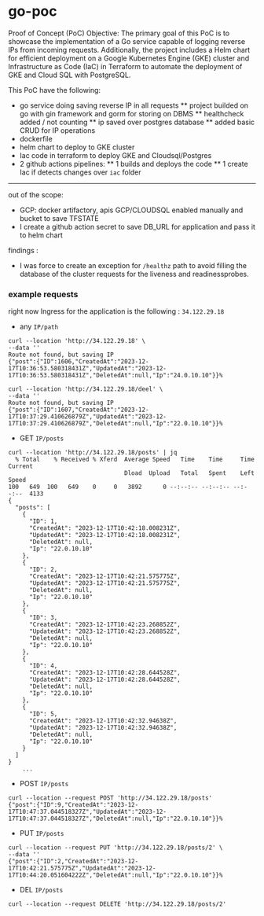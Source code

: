 # go-poc

Proof of Concept (PoC) Objective:
The primary goal of this PoC is to showcase the implementation of a Go service capable of logging reverse IPs from incoming requests. Additionally, the project includes a Helm chart for efficient deployment on a Google Kubernetes Engine (GKE) cluster and Infrastructure as Code (IaC) in Terraform to automate the deployment of GKE and Cloud SQL with PostgreSQL.

This PoC have the following: 

* go service doing saving reverse IP in all requests
** project builded on go with gin framework and gorm for storing on DBMS
** healthcheck added / not counting 
** ip saved over postgres database 
** added basic CRUD for IP operations
* dockerfile
* helm chart to deploy to GKE cluster
* Iac code in terraform to deploy GKE and Cloudsql/Postgres
* 2 github actions pipelines:
** 1 builds and deploys the code
** 1 create Iac if detects changes over `iac` folder

---
out of the scope:
* GCP: docker artifactory, apis GCP/CLOUDSQL enabled manually and bucket to save TFSTATE
* I create a github action secret to save DB_URL for application and pass it to helm chart

findings : 

* I was force to create an exception for `/healthz`  path to avoid filling the database  of the cluster requests for the liveness and readinessprobes.


### example requests 

right now Ingress for the application is the following : `34.122.29.18`

* any `IP/path`
```
curl --location 'http://34.122.29.18' \
--data ''
Route not found, but saving IP
{"post":{"ID":1606,"CreatedAt":"2023-12-17T10:36:53.580318431Z","UpdatedAt":"2023-12-17T10:36:53.580318431Z","DeletedAt":null,"Ip":"24.0.10.10"}}%

curl --location 'http://34.122.29.18/deel' \
--data ''
Route not found, but saving IP
{"post":{"ID":1607,"CreatedAt":"2023-12-17T10:37:29.410626879Z","UpdatedAt":"2023-12-17T10:37:29.410626879Z","DeletedAt":null,"Ip":"22.0.10.10"}}%
```

 * GET `IP/posts`
```
curl --location 'http://34.122.29.18/posts' | jq 
  % Total    % Received % Xferd  Average Speed   Time    Time     Time  Current
                                 Dload  Upload   Total   Spent    Left  Speed
100   649  100   649    0     0   3892      0 --:--:-- --:--:-- --:--:--  4133
{
  "posts": [
    {
      "ID": 1,
      "CreatedAt": "2023-12-17T10:42:18.008231Z",
      "UpdatedAt": "2023-12-17T10:42:18.008231Z",
      "DeletedAt": null,
      "Ip": "22.0.10.10"
    },
    {
      "ID": 2,
      "CreatedAt": "2023-12-17T10:42:21.575775Z",
      "UpdatedAt": "2023-12-17T10:42:21.575775Z",
      "DeletedAt": null,
      "Ip": "22.0.10.10"
    },
    {
      "ID": 3,
      "CreatedAt": "2023-12-17T10:42:23.268852Z",
      "UpdatedAt": "2023-12-17T10:42:23.268852Z",
      "DeletedAt": null,
      "Ip": "22.0.10.10"
    },
    {
      "ID": 4,
      "CreatedAt": "2023-12-17T10:42:28.644528Z",
      "UpdatedAt": "2023-12-17T10:42:28.644528Z",
      "DeletedAt": null,
      "Ip": "22.0.10.10"
    },
    {
      "ID": 5,
      "CreatedAt": "2023-12-17T10:42:32.94638Z",
      "UpdatedAt": "2023-12-17T10:42:32.94638Z",
      "DeletedAt": null,
      "Ip": "22.0.10.10"
    }
  ]
}
    ...
```

* POST `IP/posts`
```
curl --location --request POST 'http://34.122.29.18/posts'
{"post":{"ID":9,"CreatedAt":"2023-12-17T10:47:37.044518327Z","UpdatedAt":"2023-12-17T10:47:37.044518327Z","DeletedAt":null,"Ip":"22.0.10.10"}}%
```

 * PUT `IP/posts`
 ```
 curl --location --request PUT 'http://34.122.29.18/posts/2' \
--data ''
{"post":{"ID":2,"CreatedAt":"2023-12-17T10:42:21.575775Z","UpdatedAt":"2023-12-17T10:44:20.051604222Z","DeletedAt":null,"Ip":"22.0.10.10"}}%
 ```

 * DEL `IP/posts`
 ```
 curl --location --request DELETE 'http://34.122.29.18/posts/2'
 ```

